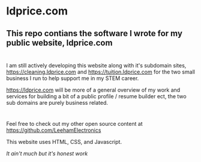 # ldprice.com
## This repo contians the software I wrote for my public website, ldprice.com

#

I am still actively developing this website along with it's subdomain sites,  https://cleaning.ldprice.com and  https://tuition.ldprice.com for the two small business I run to help support me in my STEM career. 

 https://ldprice.com will be more of a general overview of my work and services for building a bit of a public profile / resume builder ect, the two sub domains are purely business related.

#

Feel free to check out my other open source content at https://github.com/LeehamElectronics

This website uses HTML, CSS, and Javascript.

*It ain't much but it's honest work*